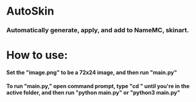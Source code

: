 # AutoSkin
### Automatically generate, apply, and add to NameMC, skinart.

# How to use:

#### Set the "image.png" to be a 72x24 image, and then run "main.py"

#### To run "main.py," open command prompt, type "cd <folder>" until you're in the active folder, and then run "python main.py" or "python3 main.py" 
